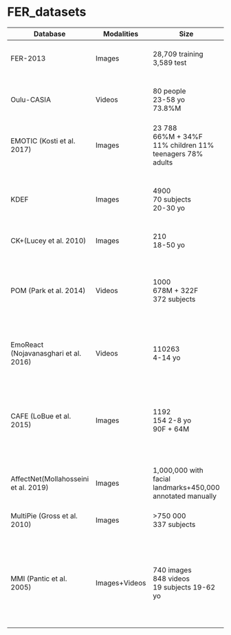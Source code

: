 # FER_datasets


| Database | Modalities | Size | Model | Description | Available |
| --- | --- | --- | --- | --- | --- |
| FER-2013 | Images | 28,709 training <br> 3,589 test | 7 categories s | 48x48 pixel grayscale images of faces | yes |
| Oulu-CASIA | Videos |80 people <br> 23-58 yo <br> 73.8%M| 6 categories | Three illumination conditions <br> 25 frames per second| yes |
| EMOTIC (Kosti et al. 2017) | Images | 23 788 <br> 66%M + 34%F <br> 11% children 11% teenagers 78% adults | 26 categories+1−10 scale VAD | Emotions in Context | |
| KDEF |Images |4900 <br> 70 subjects <br> 20-30 yo |7 categories |No beards, mustaches, earrings or eyeglasses, and no visible make-up |yes |
| CK+(Lucey et al. 2010) | Images | 210 <br> 18-50 yo | 7 categories |
| POM (Park et al. 2014) | Videos | 1000 <br> 678M + 322F <br> 372 subjects | 7 categories+Valence (-,0,+) | avg(length) = N(94s,32s) <br> Facial Action Units + Eye gaze mvts + Head mvts + Approx posture |
| EmoReact (Nojavanasghari et al. 2016) | Videos | 110263 <br> 4-14 yo | 7 Basic Emotions <br> + 9 Complex Emotions <br> + Neutral <br> + valence | | |
| CAFE (LoBue et al. 2015) | Images | 1192 <br> 154 2-8 yo <br> 90F + 64M | 6 BE+Neutral | Posing (open + closed mouth) <br> Subset A : highly stereotypical <br> Subset B : emphasize variation 
| AffectNet(Mollahosseini et al. 2019) | Images | 1,000,000 with facial landmarks+450,000 annotated manually | 8 categories+ Valence + arousal |
| MultiPie (Gross et al. 2010) | Images | >750 000 <br> 337 subjects | 7 categories |  15 views <br> 19 illumination conditions |
| MMI (Pantic et al. 2005) | Images+Videos | 740 images <br> 848 videos<br> 19 subjects 19-62 yo | | both static images and image sequences <br> frontal and in profile view <br> single and multiple AU activation |
 

